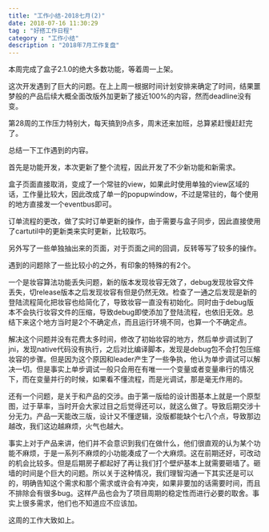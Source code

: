 ```yaml
---
title: "工作小结-2018七月(2)"
date: 2018-07-16 11:30:29
tag : "好搭工作日程"
category : "工作小结"
description : "2018年7月工作复盘"
---
```


本周完成了盒子2.1.0的绝大多数功能，等着周一上架。

这次开发遇到了巨大的问题。在上上周一根据时间计划安排来确定了时间，结果噩梦般的产品后续大概全面改版外加更新了接近100%的内容，然而deadline没有变。

第28周的工作压力特别大，每天搞到9点多，周末还来加班，总算紧赶慢赶赶完了。

总结一下工作遇到的内容。

首先是功能开发，本次更新了整个流程，因此开发了不少新功能和新需求。

盒子页面直接取消，变成了一个常驻的view，如果此时使用单独的view区域的话，工作量比较大，因此改成了单一的popupwindow，不过是常驻的，每个使用的地方直接发一个eventbus即可。

订单流程的更改，做了实时订单更新的操作，由于需要与盒子同步，因此直接使用了cartutil中的更新类来实时更新，比较取巧。

另外写了一些单独抽出来的页面，对于页面之间的回调，反转等写了较多的操作。

遇到的问题除了一些比较小的之外，有印象的特殊的有2个。

一个是妆容算法功能丢失问题，新的版本发现妆容无效了，debug发现妆容文件丢失，切release版本之后发现妆容有但是仍然无效。检查了一通之后发现是新的登陆流程简化把妆容也给简化了，导致妆容一直没有初始化。同时由于debug版本不会执行妆容文件的压缩，导致debug即使添加了登陆流程，也依旧无效。总结下来这个地方当时是2个不确定点，而且运行环境不同，也算一个不确定点。

解决这个问题并没有花费太多时间，修改了初始妆容的地方，然后单步调试到了jni，发现native代码没有执行，之后对比编译脚本，发现是debug包不会打包压缩妆容的步骤。但是因为这个原因和leader产生了一些争执，他认为单步调试可以解决一切。但是事实上单步调试一般只会用在有唯一一个变量或者变量串行的情况下，而在变量并行的时候，如果看不懂流程，而是光调试，那是毫无作用的。

还有一个问题，是关于和产品的交涉。由于第一版给的设计图基本上就是一个原型图，过于草率，当时开会大家过目之后觉得还可以，就这么做了。导致后期交涉十分无力。产品一天能改三版，设计又不懂逻辑，没版都能缺个七八个点，导致那边越改，我们这边越麻烦，火气也越大。

事实上对于产品来讲，他们并不会意识到我们在做什么，他们很直观的认为某个功能不麻烦，于是一系列不麻烦的小功能凑成了一个大麻烦。这在前期还好，可改动的机会比较多。但是后期房子都起好了再让我们打个壁炉基本上就需要砸墙了。砸墙的时间是个巨大的问题。所以关于这种情况，我们理智沟通一下其实还是可以的，明确告知这个需求和那个需求或许会有冲突，如果非要加的话需要时间，而且不排除会有很多bug。这样产品也会为了项目周期的稳定性而进行必要的取舍。事实上很多需求，他们也不知道应不应该加。

这周的工作大致如上。